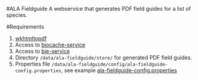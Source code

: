 #ALA Fieldguide
A webservice that generates PDF field guides for a list of species.

#Requirements
1. [wkhtmltopdf](wkhtmltopdf.org)
2. Access to [biocache-service](https://github.com/AtlasOfLivingAustralia/biocache-service)
3. Access to [bie-service](https://github.com/AtlasOfLivingAustralia/bie-service)
4. Directory `/data/ala-fieldguide/store/` for generated PDF field guides.
5. Properties file `/data/ala-fieldguide/config/ala-fieldguide-config.properties`, see example [ala-fieldguide-config.properties](https://raw.githubusercontent.com/AtlasOfLivingAustralia/fieldguide/master/config/ala-fieldguide-config.properties)



